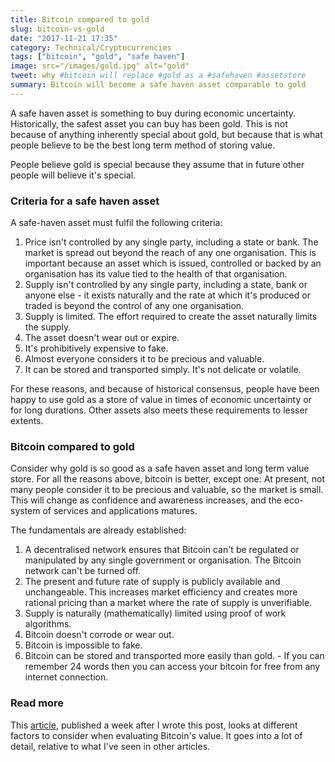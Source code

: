 ```yaml
---
title: Bitcoin compared to gold
slug: bitcoin-vs-gold
date: "2017-11-21 17:35"
category: Technical/Cryptocurrencies
tags: ["bitcoin", "gold", "safe haven"]
image: src="/images/gold.jpg" alt="gold"
tweet: why #bitcoin will replace #gold as a #safehaven #assetstore
summary: Bitcoin will become a safe haven asset comparable to gold
---
```


A safe haven asset is something to buy during economic uncertainty.
Historically, the safest asset you can buy has been gold. This is not because
of anything inherently special about gold, but because that is what people
believe to be the best long term method of storing value.

People believe gold is special because they assume that in future other people
will believe it's special.

### Criteria for a safe haven asset

A safe-haven asset must fulfil the following criteria:

1. Price isn't controlled by any single party, including a state or bank. The market is spread out beyond the reach of any one organisation. This is important because an asset which is issued, controlled or backed by an organisation has its value tied to the health of that organisation.
2. Supply isn't controlled by any single party, including a state, bank or anyone else - it exists naturally and the rate at which it's produced or traded is beyond the control of any one organisation.
3. Supply is limited. The effort required to create the asset naturally limits the supply.
4. The asset doesn't wear out or expire.
5. It's prohibitively expensive to fake.
6. Almost everyone considers it to be precious and valuable.
7. It can be stored and transported simply. It's not delicate or volatile.

For these reasons, and because of historical consensus, people have been happy
to use gold as a store of value in times of economic uncertainty or for long
durations. Other assets also meets these requirements to lesser extents.

### Bitcoin compared to gold

Consider why gold is so good as a safe haven asset and long term value store.
For all the reasons above, bitcoin is better, except one: At present, not many
people consider it to be precious and valuable, so the market is small. This
will change as confidence and awareness increases, and the eco-system of
services and applications matures.

The fundamentals are already established:

1. A decentralised network ensures that Bitcoin can't be regulated or manipulated by any single government or organisation. The Bitcoin network can't be turned off.
2. The present and future rate of supply is publicly available and unchangeable. This increases market efficiency and creates more rational pricing than a market where the rate of supply is unverifiable.
3. Supply is naturally (mathematically) limited using proof of work algorithms.
4. Bitcoin doesn't corrode or wear out.
5. Bitcoin is impossible to fake.
6. Bitcoin can be stored and transported more easily than gold. - If you can remember 24 words then you can access your bitcoin for free from any internet connection.

### Read more

This
[article](http://www.runtogold.com/the-great-bitcoin-bull-market-of-2017/),
published a week after I wrote this post, looks at different factors to
consider when evaluating Bitcoin's value. It goes into a lot of detail,
relative to what I've seen in other articles.
